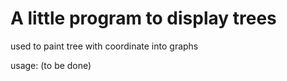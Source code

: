 A little program to display trees
=====================================
used to paint tree with coordinate into graphs

usage: (to be done)
